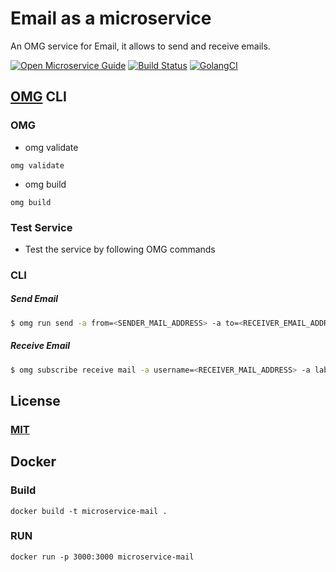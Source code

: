 # Email as a microservice
An OMG service for Email, it allows to send and receive emails.

[![Open Microservice Guide](https://img.shields.io/badge/OMG-enabled-brightgreen.svg?style=for-the-badge)](https://microservice.guide)
[![Build Status](https://travis-ci.com/heaptracetechnology/microservice-mail.svg?branch=master)](https://travis-ci.com/heaptracetechnology/microservice-mail)
[![GolangCI](https://golangci.com/badges/github.com/golangci/golangci-web.svg)](https://golangci.com)


## [OMG](hhttps://microservice.guide) CLI

### OMG

* omg validate
```
omg validate
```
* omg build
```
omg build
```
### Test Service

* Test the service by following OMG commands

### CLI

##### Send Email
```sh
$ omg run send -a from=<SENDER_MAIL_ADDRESS> -a to=<RECEIVER_EMAIL_ADDRESS> -a subject=<EMAIL_SUBJECT> -a message=<EMAIL_MESSAGE_BODY> -e PASSWORD=<SENDER_ACCOUNT_PASSWORD> -e SMTP_HOST="smtp.gmail.com" -e SMTP_PORT="587" 
```
##### Receive Email
```sh
$ omg subscribe receive mail -a username=<RECEIVER_MAIL_ADDRESS> -a label=<MAILBOX_LABEL> -e PASSWORD=<RECEIVER_ACCOUNT_PASSWORD> -e IMAP_HOST="imap.gmail.com" -e IMAP_PORT="993"
```
## License
### [MIT](https://choosealicense.com/licenses/mit/)

## Docker
### Build
```
docker build -t microservice-mail .
```
### RUN
```
docker run -p 3000:3000 microservice-mail
```
